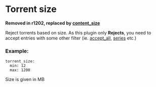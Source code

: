 # Torrent size

**Removed in r1202, replaced by [content_size](/Plugins/content_size)**

  
  
  

Reject torrents based on size. As this plugin only **Rejects**, you need to accept entries with some other filter (ie. [accept_all](/Plugins/accept_all), [series](/Plugins/series) etc.)

### Example:

```
torrent_size:
  min: 12
  max: 1200
```

Size is given in MB
